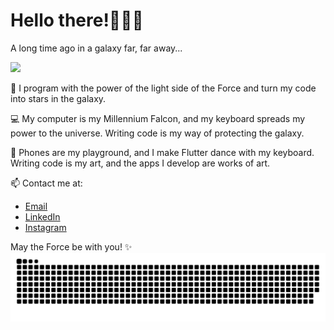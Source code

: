 # Hello there!🔫👋🏻

A long time ago in a galaxy far, far away...

<p align="left">
  <img src="https://images-ext-1.discordapp.net/external/HBrz0oa6-uBvM5wDIxisf_isjL1o2gDdhBBcLpUhCh0/https/www.cheatsheet.com/wp-content/uploads/2018/01/giphy-5-1.gif" width="650" />
</p>


🌌 I program with the power of the light side of the Force and turn my code into stars in the galaxy.

💻 My computer is my Millennium Falcon, and my keyboard spreads my power to the universe. Writing code is my way of protecting the galaxy.

📱 Phones are my playground, and I make Flutter dance with my keyboard. Writing code is my art, and the apps I develop are works of art.


📫 Contact me at:

- [Email](mustafacilbusiness@gmail.com)
- [LinkedIn](https://www.linkedin.com/in/mustafacil/)
- [Instagram](https://www.instagram.com/mustafa.clll/)

May the Force be with you! ✨
![Snake animation](https://github.com/JeffersonRPM/JeffersonRPM/blob/output/github-contribution-grid-snake.svg)
